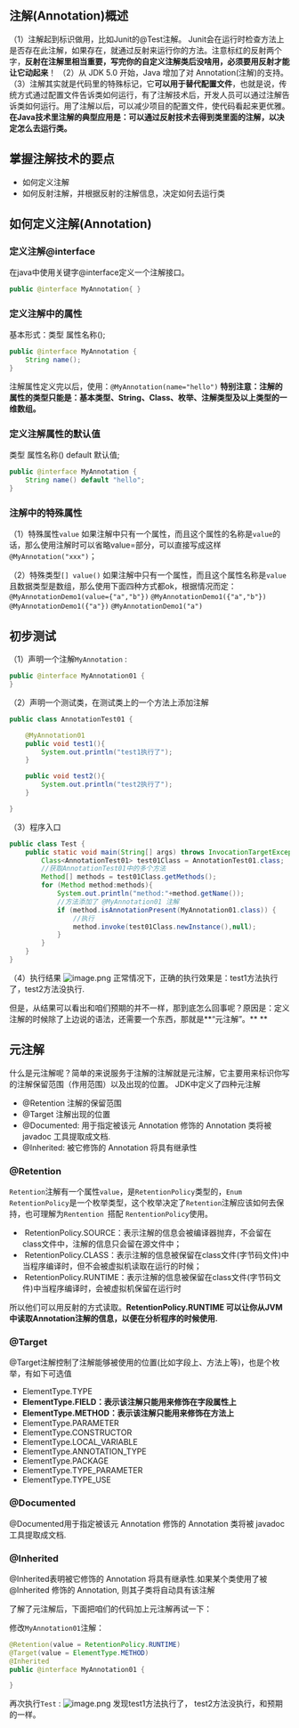 ## 注解(Annotation)概述
（1）注解起到标识做用，比如Junit的@Test注解。
Junit会在运行时检查方法上是否存在此注解，如果存在，就通过反射来运行你的方法。注意标红的反射两个字，**反射在注解里相当重要，写完你的自定义注解类后没啥用，必须要用反射才能让它动起来**！
（2）从 JDK 5.0 开始，Java 增加了对 Annotation(注解)的支持。
（3）注解其实就是代码里的特殊标记，它**可以用于替代配置文件**，也就是说，传统方式通过配置文件告诉类如何运行，有了注解技术后，开发人员可以通过注解告诉类如何运行。用了注解以后，可以减少项目的配置文件，使代码看起来更优雅。**在Java技术里注解的典型应用是：可以通过反射技术去得到类里面的注解，以决定怎么去运行类。**


## 掌握注解技术的要点

- 如何定义注解
- 如何反射注解，并根据反射的注解信息，决定如何去运行类



## 如何定义注解(Annotation)
### 定义注解@interface
在java中使用关键字@interface定义一个注解接口。
```java
public @interface MyAnnotation{ }
```
### 定义注解中的属性
基本形式：类型 属性名称();    
```java
public @interface MyAnnotation {
    String name();
}
```
注解属性定义完以后，使用：`@MyAnnotation(name="hello")`
**特别注意：注解的属性的类型只能是：基本类型、String、Class、枚举、注解类型及以上类型的一维数组。**
### 定义注解属性的默认值
类型 属性名称() default 默认值;
```java
public @interface MyAnnotation {
    String name() default "hello";
}
```
### 注解中的特殊属性
（1）特殊属性`value`
如果注解中只有一个属性，而且这个属性的名称是`value`的话，那么使用注解时可以省略value=部分，可以直接写成这样`@MyAnnotation("xxx")`；


（2）特殊类型`[] value()`
如果注解中只有一个属性，而且这个属性名称是`value`且数据类型是数组，那么使用下面四种方式都ok，根据情况而定：
`@MyAnnotationDemo1(value={"a","b"})`
`@MyAnnotationDemo1({"a","b"})`
`@MyAnnotationDemo1({"a"})`
`@MyAnnotationDemo1("a")`


## 初步测试


（1）声明一个注解`MyAnnotation` :
```java
public @interface MyAnnotation01 {
}
```
（2）声明一个测试类，在测试类上的一个方法上添加注解
```java
public class AnnotationTest01 {

    @MyAnnotation01
    public void test1(){
        System.out.println("test1执行了");
    }

    public void test2(){
        System.out.println("test2执行了");
    }

}

```
（3）程序入口
```java
public class Test {
    public static void main(String[] args) throws InvocationTargetException, IllegalAccessException, InstantiationException {
        Class<AnnotationTest01> test01Class = AnnotationTest01.class;
        //获取AnnotationTest01中的多个方法
        Method[] methods = test01Class.getMethods();
        for (Method method:methods){
            System.out.println("method:"+method.getName());
            //方法添加了 @MyAnnotation01 注解
            if (method.isAnnotationPresent(MyAnnotation01.class)) {
                //执行
                method.invoke(test01Class.newInstance(),null);
            }
        }
    }
}
```
（4）执行结果
![image.png](https://cdn.nlark.com/yuque/0/2020/png/1039463/1594459251971-6cc5bb81-3b60-48ea-a330-4c3fa76232ea.png#align=left&display=inline&height=349&margin=%5Bobject%20Object%5D&name=image.png&originHeight=341&originWidth=959&size=45023&status=done&style=none&width=981)
正常情况下，正确的执行效果是：test1方法执行了，test2方法没执行.

但是，从结果可以看出和咱们预期的并不一样，那到底怎么回事呢？原因是：定义注解的时候除了上边说的语法，还需要一个东西，那就是**“元注解”。**
**
## 元注解
什么是元注解呢？简单的来说服务于注解的注解就是元注解，它主要用来标识你写的注解保留范围（作用范围）以及出现的位置。
JDK中定义了四种元注解

- @Retention 注解的保留范围
- @Target 注解出现的位置
- @Documented: 用于指定被该元 Annotation 修饰的 Annotation 类将被 javadoc 工具提取成文档.
- @Inherited: 被它修饰的 Annotation 将具有继承性



### @Retention
`Retention`注解有一个属性`value`，是`RetentionPolicy`类型的，`Enum RetentionPolicy`是一个枚举类型，这个枚举决定了`Retention`注解应该如何去保持，也可理解为`Rentention `搭配 `RententionPolicy`使用。

-  RetentionPolicy.SOURCE：表示注解的信息会被编译器抛弃，不会留在class文件中，注解的信息只会留在源文件中；
-  RetentionPolicy.CLASS：表示注解的信息被保留在class文件(字节码文件)中当程序编译时，但不会被虚拟机读取在运行的时候；
-  RetentionPolicy.RUNTIME：表示注解的信息被保留在class文件(字节码文件)中当程序编译时，会被虚拟机保留在运行时



所以他们可以用反射的方式读取。**RetentionPolicy.RUNTIME 可以让你从JVM中读取Annotation注解的信息，以便在分析程序的时候使用.**
### @Target
@Target注解控制了注解能够被使用的位置(比如字段上、方法上等)，也是个枚举，有如下可选值

- ElementType.TYPE
- **ElementType.FIELD：表示该注解只能用来修饰在字段属性上**
- **ElementType.METHOD：表示该注解只能用来修饰在方法上**
- ElementType.PARAMETER
- ElementType.CONSTRUCTOR
- ElementType.LOCAL_VARIABLE
- ElementType.ANNOTATION_TYPE
- ElementType.PACKAGE
- ElementType.TYPE_PARAMETER
- ElementType.TYPE_USE
### @Documented
@Documented用于指定被该元 Annotation 修饰的 Annotation 类将被 javadoc 工具提取成文档.
### @Inherited
@Inherited表明被它修饰的 Annotation 将具有继承性.如果某个类使用了被 @Inherited 修饰的 Annotation, 则其子类将自动具有该注解


了解了元注解后，下面把咱们的代码加上元注解再试一下：

修改`MyAnnotation01`注解：
```java
@Retention(value = RetentionPolicy.RUNTIME)
@Target(value = ElementType.METHOD)
@Inherited
public @interface MyAnnotation01 {

}
```
再次执行`Test` :
![image.png](https://cdn.nlark.com/yuque/0/2020/png/1039463/1594460346301-cfaf0cf8-458e-47d0-8df5-133a4ba24796.png#align=left&display=inline&height=381&margin=%5Bobject%20Object%5D&name=image.png&originHeight=366&originWidth=942&size=46743&status=done&style=none&width=981)
发现test1方法执行了， test2方法没执行，和预期的一样。
